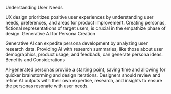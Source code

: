 Understanding User Needs

UX design prioritizes positive user experiences by understanding user needs, preferences, and areas for product improvement.
Creating personas, fictional representations of target users, is crucial in the empathize phase of design.
Generative AI for Persona Creation

Generative AI can expedite persona development by analyzing user research data.
Providing AI with research summaries, like those about user demographics, product usage, and feedback, can generate persona ideas.
Benefits and Considerations

AI-generated personas provide a starting point, saving time and allowing for quicker brainstorming and design iterations.
Designers should review and refine AI outputs with their own expertise, research, and insights to ensure the personas resonate with user needs.